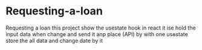 # Requesting-a-loan
Requesting a loan
 this project show the usestate hook in react it ise hold the input data when change and send it anp place (API)
by with one usestate store the all data and change date by it
